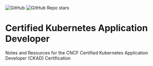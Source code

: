![GitHub](https://img.shields.io/github/license/sikender/CKAD?style=for-the-badge)
![GitHub Repo stars](https://img.shields.io/github/stars/sikender/CKAD?style=for-the-badge)

# Certified Kubernetes Application Developer
Notes and Resources for the CNCF Certified Kubernetes Application Developer (CKAD) Certification
